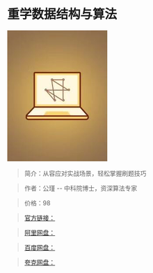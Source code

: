# 重学数据结构与算法

![img](../../assets/Cgp9HWB-c-eAcNIRAACUqvHcXMs683.jpg)

> 简介：从容应对实战场景，轻松掌握刷题技巧

> 作者：公瑾 -- 中科院博士，资深算法专家

> 价格：98

> [官方链接：]()

> [阿里网盘：]()

> [百度网盘：]()

> [夸克网盘：]()
